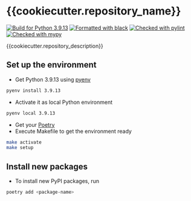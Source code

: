 # {{cookiecutter.repository_name}}

[![Build for Python 3.9.13](https://img.shields.io/badge/python-v3.9.13-blue)](https://www.python.org/downloads/release/python-3913/)
[![Formatted with black](https://img.shields.io/badge/format-black-black)](https://github.com/psf/black)
[![Checked with pylint](https://img.shields.io/badge/check-pylint-yellowgreen)](https://github.com/PyCQA/pylint)
[![Checked with mypy](https://img.shields.io/badge/check-mypy-blue)](http://mypy-lang.org/)

{{cookiecutter.repository_description}}

## Set up the environment
* Get Python 3.9.13 using [pyenv](https://github.com/pyenv/pyenv)
```bash
pyenv install 3.9.13
```
* Activate it as local Python environment
```bash
pyenv local 3.9.13
```
* Get your [Poetry](https://python-poetry.org/docs/#installation)
* Execute Makefile to get the environment ready
```bash
make activate
make setup
```

## Install new packages
* To install new PyPI packages, run
```bash
poetry add <package-name>
```
